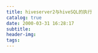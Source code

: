 ```yaml
---
title: hiveserver2与hiveSQL的执行
catalog: true
date: 2000-03-31 16:28:17
subtitle:
header-img:
tags:
---
```

